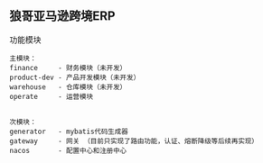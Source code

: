 狼哥亚马逊跨境ERP
---
功能模块

    主模块：
    finance     - 财务模块（未开发）
    product-dev - 产品开发模块（未开发）
    warehouse   - 仓库模块（未开发）
    operate     - 运营模块


    次模块：
    generator   - mybatis代码生成器
    gateway     - 网关 （目前只实现了路由功能，认证、熔断降级等后续再实现）
    nacos       - 配置中心和注册中心